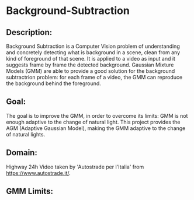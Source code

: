 # Background-Subtraction

## Description:
Background Subtraction is a Computer Vision problem of understanding and concretely detecting what is background in a scene, clean from any kind of foreground of that scene. It is applied to a video as input and it suggests frame by frame the detected background.
Gaussian Mixture Models (GMM) are able to provide a good solution for the background subtractrion problem: for each frame of a video, the GMM can reproduce the background behind the foreground.

## Goal:
The goal is to improve the GMM, in order to overcome its limits: GMM is not enough adaptive to the change of natural light. This project provides the AGM (Adaptive Gaussian Model), making the GMM adaptive to the change of natural lights.

## Domain:
Highway 24h Video taken by 'Autostrade per l'Italia' from https://www.autostrade.it/.

## GMM Limits:
